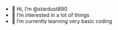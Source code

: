 - 👋 Hi, I’m @stardust890
- 👀 I’m interested in a lot of things
- 🌱 I’m currently learning very basic coding



<!---
stardust890/stardust890 is a ✨ special ✨ repository because its `README.md` (this file) appears on your GitHub profile.
You can click the Preview link to take a look at your changes.
--->
